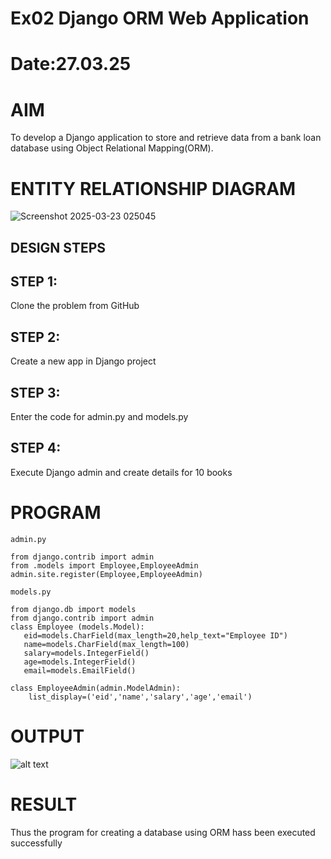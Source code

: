 # Ex02 Django ORM Web Application
# Date:27.03.25
# AIM
To develop a Django application to store and retrieve data from a bank loan database using Object Relational Mapping(ORM).

# ENTITY RELATIONSHIP DIAGRAM
![Screenshot 2025-03-23 025045](https://github.com/user-attachments/assets/17a0dbd9-3266-4bca-8e01-12d108d8dec0)


## DESIGN STEPS
## STEP 1:
Clone the problem from GitHub

## STEP 2:
Create a new app in Django project

## STEP 3:
Enter the code for admin.py and models.py

## STEP 4:
Execute Django admin and create details for 10 books

# PROGRAM
```
admin.py

from django.contrib import admin
from .models import Employee,EmployeeAdmin
admin.site.register(Employee,EmployeeAdmin)

models.py

from django.db import models
from django.contrib import admin
class Employee (models.Model): 
   eid=models.CharField(max_length=20,help_text="Employee ID")
   name=models.CharField(max_length=100)
   salary=models.IntegerField()
   age=models.IntegerField()
   email=models.EmailField()

class EmployeeAdmin(admin.ModelAdmin):
    list_display=('eid','name','salary','age','email')
```
# OUTPUT
![alt text](<Screenshot 2025-03-16 101135-1.png>)


# RESULT
Thus the program for creating a database using ORM hass been executed successfully
